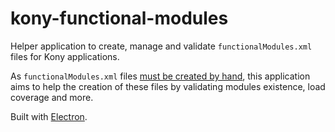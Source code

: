 # kony-functional-modules
Helper application to create, manage and validate `functionalModules.xml` files for Kony applications.

As `functionalModules.xml` files [must be created by hand](http://docs.kony.com/konyonpremises/#../Subsystems/Studio_User_Guide/Content/Adding_Functional_Modules.htm#Overview), this application aims to help the creation of these files by validating modules existence, load coverage and more.

Built with [Electron](http://electron.atom.io/).
